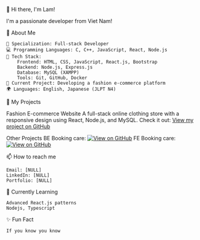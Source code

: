 👋 Hi there, I'm Lam!

I'm a passionate developer from Viet Nam!

🌟 About Me

    🎯 Specialization: Full-stack Developer
    💻 Programming Languages: C, C++, JavaScript, React, Node.js
    🔧 Tech Stack:
        Frontend: HTML, CSS, JavaScript, React.js, Bootstrap
        Backend: Node.js, Express.js    
        Database: MySQL (XAMPP)
        Tools: Git, GitHub, Docker
    🎨 Current Project: Developing a fashion e-commerce platform
    🌍 Languages: English, Japanese (JLPT N4)

🚀 My Projects

 Fashion E-commerce Website
        A full-stack online clothing store with a responsive design using React, Node.js, and MySQL.
        Check it out: 
            [View my project on GitHub](https://github.com/noahihi203/IE104-Web.git)

Other Projects
            BE Booking care:  [![View on GitHub](https://img.shields.io/badge/-View_on_GitHub-black?style=for-the-badge&logo=GitHub)](https://github.com/noahihi203/Nodejs_Bookingcare.git)
            FE Booking care: [![View on GitHub](https://img.shields.io/badge/-View_on_GitHub-black?style=for-the-badge&logo=GitHub)](https://github.com/noahihi203/Reacjs_Bookingcare.git)

📫 How to reach me

    Email: [NULL]
    LinkedIn: [NULL]
    Portfolio: [NULL]

🌱 Currently Learning

    Advanced React.js patterns
    Nodejs, Typescript

✨ Fun Fact

    If you know you know
